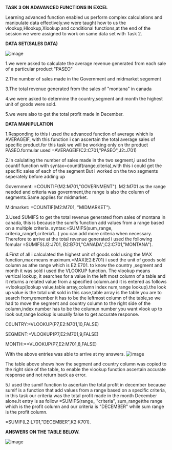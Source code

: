   **TASK 3 ON ADAVANCED FUNCTIONS IN EXCEL**
 
  Learning advanced function enabled us perform complex calculations and manipulate data effectively.we were taught how to us the 
  vlookup,Hlookup,Xlookup and conditional functions,at the end of the session we were assigned to work on same data set with Task 2.

   **DATA SET(SALES DATA)**

![image](https://github.com/Maris27/TASK-3-3rd-cohort-Data-Analysis-Training-/assets/140453106/5b6435b1-b6f4-4640-b155-d19b62b16ce0)


1.we were asked to calculate the average revenue generated from each sale of a particular product "PASEO"

2.The number of sales made in the Government and midmarket segement

3.The total revenue generated from the sales of "montana" in canada

4.we were asked to determine the country,segment and month the highest unit of goods were sold.

5.we were also to get the total profit made in December.

**DATA MANIPULATION**

1.Responding to this i used the advanced function of average which is AVERAGEIF, with this function i can ascertain the total average sales of specific product.for this task we will be working only on thr product PASEO.formular used =AVERAGEIF(C2:C701,"PASEO",J2:J701)

2.In calulating the number of sales made in the two segment,i used the countif function with syntax=countif(range,citeria),with this i could get the specific sales of each of the segment But i worked on the two segments seperately before adding up 

Government: =COUNTIF(M2:M701,"GOVERNMENT"). M2:M701 as the range needed and criteria was government,the range is also the column of segments.Same applies for midmarket.


Midmarket:  =COUNTIF(M2:M701, "MIDMARKET").

3.Used SUMIFS to get the total revenue generated from sales of montana in canada, this is because the sumifs function add values from a range based on a multiple criteria.
syntax:=SUMIFS(sum_range, criteria_range1,criteria1...) you can add more criteria when necessary.
Therefore to arrive at the total revenue generated i used the following fomular =SUMIFS(J2:J701, B2:B701,"CANADA",C2:C701,"MONTANA").

4.First of all i calculated the highest unit of goods sold using the MAX function,max means maximum.=MAX(E2:E701) i used the unit of goods sold column as athe range which is E2:E701. 
to know the country ,segment and month it was sold i used the VLOOKUP function. The vlookup means vertical lookup, it searches for a value in the left most  column of a table and it returns a related value from a specified column.and it is entered as follows
=vlookup(lookup value,table array,column index num,range lookup).the look up value is the total unit sold in this case,table array is the table you are to search from,remember it has to be the leftmost column of the table,so we had to move the segment and country column to the right side of the column,index number has to be the columun number you want vlook up to look out,range lookup is usually false to get accurate response. 

C0UNTRY:=VLOOKUP(P7,E2:N701,10,FALSE)

SEGMENT:=VLOOKUP(P7,E2:M701,9,FALSE)

MONTH:==VLOOKUP(P7,E2:M701,8,FALSE)

With the above entries was able to arrive at my answers.
![image](https://github.com/Maris27/TASK-3-3rd-cohort-Data-Analysis-Training-/assets/140453106/636dca11-4039-46db-823f-d4760aef8a82)

The table above shows how the segment and country column was copied to the right side of the table, to enable the vlookup function ascertain accurate response and not return back as error.

5.I used the sumif function to ascertain the total profit in december because sumif is a function that add values from a range based on a specific criteria, in this task our criteria was the total profit made in the month December alone.It entry is as follow
=SUMIFS(range_ "criteria", sum_range)the range which is the profit column and our criteria is "DECEMBER" while sum range is the profit column.

=SUMIF(L2:L701,"DECEMBER",K2:K701).

**ANSWERS ON THE TABLE BELOW.**

![image](https://github.com/Maris27/TASK-3-3rd-cohort-Data-Analysis-Training-/assets/140453106/cdd7a9cc-737b-4b04-9b00-65435a09e4f0)

